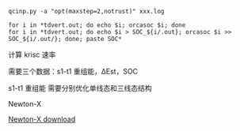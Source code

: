 

```
qcinp.py -a "opt(maxstep=2,notrust)" xxx.log
```

```
for i in *tdvert.out; do echo $i; orcasoc $i; done
for i in *tdvert.out; do echo $i > SOC_${i/.out}; orcasoc $i >> SOC_${i/.out/}; done; paste SOC*
```

计算 krisc 速率

需要三个数据：s1-t1 重组能，ΔEst，SOC

s1-t1 重组能 需要分别优化单线态和三线态结构






Newton-X 

[Newton-X download](https://amubox.univ-amu.fr/s/DC3FYQFFaas5K8Y)






